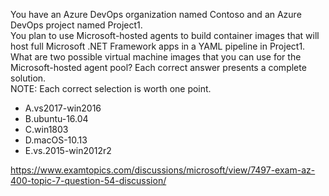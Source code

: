 You have an Azure DevOps organization named Contoso and an Azure DevOps project named Project1.<br/>You plan to use Microsoft-hosted agents to build container images that will host full Microsoft .NET Framework apps in a YAML pipeline in Project1.<br/>What are two possible virtual machine images that you can use for the Microsoft-hosted agent pool? Each correct answer presents a complete solution.<br/>NOTE: Each correct selection is worth one point.<br/><ul><li class="multi-choice-item"><span class="multi-choice-letter" data-choice-letter="A">A.</span>vs2017-win2016</li><li class="multi-choice-item correct-hidden"><span class="multi-choice-letter" data-choice-letter="B">B.</span>ubuntu-16.04</li><li class="multi-choice-item correct-hidden"><span class="multi-choice-letter" data-choice-letter="C">C.</span>win1803</li><li class="multi-choice-item"><span class="multi-choice-letter" data-choice-letter="D">D.</span>macOS-10.13</li><li class="multi-choice-item"><span class="multi-choice-letter" data-choice-letter="E">E.</span>vs.2015-win2012r2</li></ul><p><a href="https://www.examtopics.com/discussions/microsoft/view/7497-exam-az-400-topic-7-question-54-discussion/">https://www.examtopics.com/discussions/microsoft/view/7497-exam-az-400-topic-7-question-54-discussion/</a></p><script src="https://giscus.app/client.js"                    data-repo="azsamples/az204"                    data-repo-id="R_kgDOMRXzDQ"                    data-category="General"                    data-category-id="DIC_kwDOMRXzDc4Cgi27"                    data-mapping="pathname"                    data-strict="0"                    data-reactions-enabled="0"                    data-emit-metadata="0"                    data-input-position="bottom"                    data-theme="preferred_color_scheme"                    data-lang="en"                    crossorigin="anonymous"                    async>                    </script>